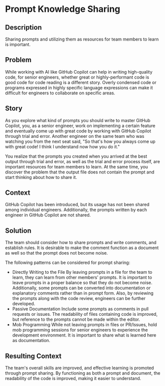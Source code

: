# Prompt Knowledge Sharing

## Description

Sharing prompts and utilizing them as resources for team members to learn is important.

## Problem

While working with AI like GitHub Copilot can help in writing high-quality code, for senior engineers, whether great or highly-performant code is good code for code reading is a different story.
Overly condensed code or programs expressed in highly specific language expressions can make it difficult for engineers to collaborate on specific areas.

## Story

As you explore what kind of prompts you should write to master GitHub Copilot, you, as a senior engineer, work on implementing a certain feature and eventually come up with great code by working with GitHub Copilot through trial and error.
Another engineer on the same team who was watching you from the next seat said, "So that's how you always come up with great code! I think I understand now how you do it."

You realize that the prompts you created when you arrived at the best output through trial and error, as well as the trial and error process itself, are important resources for team members to learn.
At the same time, you discover the problem that the output file does not contain the prompt and start thinking about how to share it.

## Context

GitHub Copilot has been introduced, but its usage has not been shared among individual engineers.
Additionally, the prompts written by each engineer in GitHub Copilot are not shared.

## Solution

The team should consider how to share prompts and write comments, and establish rules. It is desirable to make the comment function as a document as well so that the prompt does not become noise.

The following patterns can be considered for prompt sharing:

* Directly Writing to the File
  By leaving prompts in a file for the team to learn, they can learn from other members' prompts. It is important to leave prompts in a proper balance so that they do not become noise. Additionally, some prompts can be converted into documentation or explanatory comments rather than in prompt form. Also, by reviewing the prompts along with the code review, engineers can be further developed.
* Passive Documentation
  Include some prompts as comments in pull requests or issues. The readability of files containing code is improved, but reference to the prompts cannot be made within the editor.
* Mob Programming
  While not leaving prompts in files or PR/Issues, hold mob programming sessions for senior engineers to experience the development environment. It is important to share what is learned here as documentation.

## Resulting Context

The team's overall skills are improved, and effective learning is promoted through prompt sharing.
By functioning as both a prompt and document, the readability of the code is improved, making it easier to understand.
